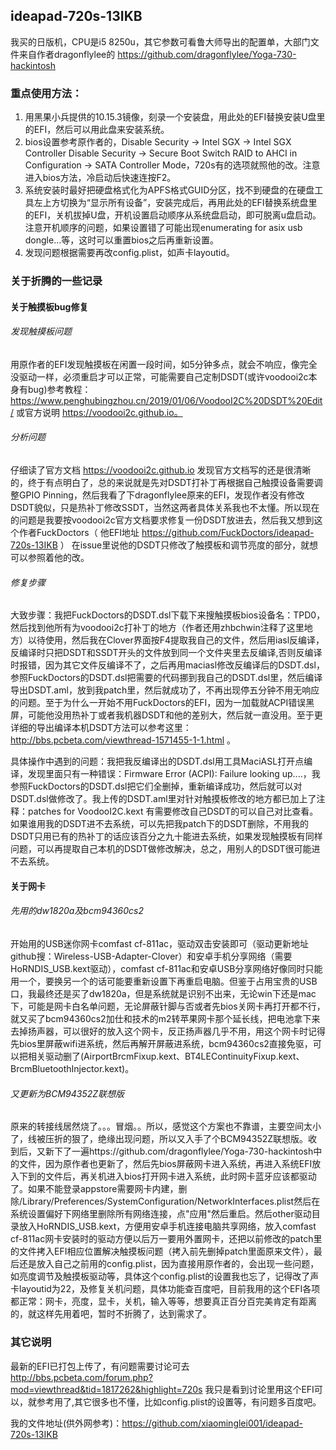 ##  ideapad-720s-13IKB
我买的日版机，CPU是i5 8250u，其它参数可看鲁大师导出的配置单，大部门文件来自作者dragonflylee的   https://github.com/dragonflylee/Yoga-730-hackintosh

###  重点使用方法：
1. 用黑果小兵提供的10.15.3镜像，刻录一个安装盘，用此处的EFI替换安装U盘里的EFI，然后可以用此盘来安装系统。
2. bios设置参考原作者的，Disable Security -> Intel SGX -> Intel SGX Controller   Disable Security -> Secure Boot  Switch RAID to AHCI in Configuration -> SATA Controller Mode，720s有的选项就照他的改。注意进入bios方法，冷启动后快速连按F2。
3. 系统安装时最好把硬盘格式化为APFS格式GUID分区，找不到硬盘的在硬盘工具左上方切换为“显示所有设备”，安装完成后，再用此处的EFI替换系统盘里的EFI，关机拔掉U盘，开机设置启动顺序从系统盘启动，即可脱离u盘启动。注意开机顺序的问题，如果设置错了可能出现enumerating for asix usb dongle...等，这时可以重置bios之后再重新设置。
4. 发现问题根据需要再改config.plist，如声卡layoutid。




### 关于折腾的一些记录
#### 关于触摸板bug修复
######  发现触摸板问题
用原作者的EFI发现触摸板在闲置一段时间，如5分钟多点，就会不响应，像完全没驱动一样，必须重启才可以正常，可能需要自己定制DSDT(或许voodooi2c本身有bug)参考教程：https://www.penghubingzhou.cn/2019/01/06/VoodooI2C%20DSDT%20Edit/ 或官方说明  https://voodooi2c.github.io。

######  分析问题
仔细读了官方文档 https://voodooi2c.github.io 发现官方文档写的还是很清晰的，终于有点明白了，总的来说就是先对DSDT打补丁再根据自己触摸设备需要调整GPIO Pinning，然后我看了下dragonflylee原来的EFI，发现作者没有修改DSDT貌似，只是热补丁修改SSDT，当然这两者具体关系我也不太懂。所以现在的问题是我要按voodooi2c官方文档要求修复一份DSDT放进去，然后我又想到这个作者FuckDoctors（ 他EFI地址 https://github.com/FuckDoctors/ideapad-720s-13IKB ） 在issue里说他的DSDT只修改了触摸板和调节亮度的部分，就想可以参照着他的改。

###### 修复步骤
大致步骤：我把FuckDoctors的DSDT.dsl下载下来搜触摸板bios设备名：TPD0，然后找到他所有为voodooi2c打补丁的地方（作者还用zhbchwin注释了这里地方）以待使用，然后我在Clover界面按F4提取我自己的文件，然后用iasl反编译，反编译时只把DSDT和SSDT开头的文件放到同一个文件夹里去反编译,否则反编译时报错，因为其它文件反编译不了，之后再用maciasl修改反编译后的DSDT.dsl，参照FuckDoctors的DSDT.dsl把需要的代码挪到我自己的DSDT.dsl里，然后编译导出DSDT.aml，放到我patch里，然后就成功了，不再出现停五分钟不用无响应的问题。至于为什么一开始不用FuckDoctors的EFI，因为一加载就ACPI错误黑屏，可能他没用热补丁或者我机器DSDT和他的差别大，然后就一直没用。至于更详细的导出编译本机DSDT方法可以参考这里：http://bbs.pcbeta.com/viewthread-1571455-1-1.html  。

具体操作中遇到的问题：我把我反编译出的DSDT.dsl用工具MaciASL打开点编译，发现里面只有一种错误：Firmware Error (ACPI): Failure looking up....，我参照FuckDoctors的DSDT.dsl把它们全删掉，重新编译成功，然后就可以对DSDT.dsl做修改了。我上传的DSDT.aml里对针对触摸板修改的地方都已加上了注释：patches for VoodooI2C.kext 有需要修改自己DSDT的可以自己对比查看。 如果谁用我的DSDT进不去系统，可以先把我patch下的DSDT删除，不用我的DSDT只用已有的热补丁的话应该百分之九十能进去系统，如果发现触摸板有同样问题，可以再提取自己本机的DSDT做修改解决，总之，用别人的DSDT很可能进不去系统。


#### 关于网卡
######  先用的dw1820a及bcm94360cs2
开始用的USB迷你网卡comfast cf-811ac，驱动双击安装即可（驱动更新地址github搜：Wireless-USB-Adapter-Clover）和安卓手机分享网络（需要HoRNDIS_USB.kext驱动），comfast cf-811ac和安卓USB分享网络好像同时只能用一个，要换另一个的话可能要重新设置下再重启电脑。但鉴于占用宝贵的USB口，我最终还是买了dw1820a，但是系统就是识别不出来，无论win下还是mac下，可能是网卡白名单问题，无论屏蔽针脚与否或者先bios关网卡再打开都不行，就又买了bcm94360cs2加仕和技术的m2转苹果网卡那个延长线，把电池拿下来去掉扬声器，可以很好的放入这个网卡，反正扬声器几乎不用，用这个网卡时记得先bios里屏蔽wifi进系统，然后再解开屏蔽进系统，bcm94360cs2直接免驱，可以把相关驱动删了(AirportBrcmFixup.kext、BT4LEContinuityFixup.kext、BrcmBluetoothInjector.kext)。


######   又更新为BCM94352Z联想版
原来的转接线居然烧了。。。冒烟。。所以，感觉这个方案也不靠谱，主要空间太小了，线被压折的狠了，绝缘出现问题，所以又入手了个BCM94352Z联想版。收到后，又新下了一遍https://github.com/dragonflylee/Yoga-730-hackintosh中的文件，因为原作者也更新了，然后先bios屏蔽网卡进入系统，再进入系统EFI放入下到的文件后，再关机进入bios打开网卡进入系统，此时网卡蓝牙应该都驱动了。如果不能登录appstore需要网卡内建，删除/Library/Preferences/SystemConfiguration/NetworkInterfaces.plist然后在系统设置偏好下网络里删除所有网络连接，点"应用"然后重启。然后other驱动目录放入HoRNDIS_USB.kext，方便用安卓手机连接电脑共享网络，放入comfast cf-811ac网卡安装时的驱动方便以后万一要用外置网卡，还把以前修改的patch里的文件拷入EFI相应位置解决触摸板问题（拷入前先删掉patch里面原来文件），最后还是放入自己之前用的config.plist，因为直接用原作者的，会出现一些问题，如亮度调节及触摸板驱动等，具体这个config.plist的设置我也忘了，记得改了声卡layoutid为22，及修复关机问题，具体功能查百度吧，目前我用的这个EFI各项都正常：网卡，亮度，显卡，关机，输入等等，想要真正百分百完美肯定有距离的，就这样先用着吧，暂时不折腾了，达到需求了。


### 其它说明
最新的EFI已打包上传了，有问题需要讨论可去 http://bbs.pcbeta.com/forum.php?mod=viewthread&tid=1817262&highlight=720s  我只是看到讨论里用这个EFI可以，就参考用了,其它很多也不懂，比如config.plist的设置等，有问题多百度吧。



我的文件地址(供外网参考)：https://github.com/xiaominglei001/ideapad-720s-13IKB
